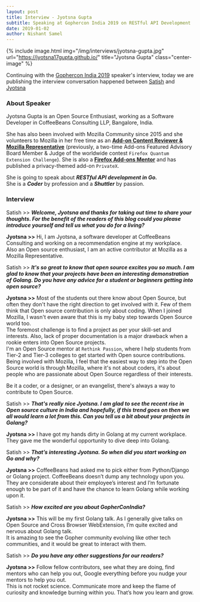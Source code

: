 ```yaml
---
layout: post
title: Interview - Jyotsna Gupta
subtitle: Speaking at Gophercon India 2019 on RESTful API Development
date: 2019-01-02
author: Nishant Samel
---
```


{% include image.html
           img="/img/interviews/jyotsna-gupta.jpg"
           url="https://jyotsna17gupta.github.io/"
           title="Jyotsna Gupta"
           class="center-image"
           %}

Continuing with the [Gophercon India 2019](https://gopherconindia.com/#speakers) speaker's interview, today we are publishing the interview conversation happened between [Satish](https://twitter.com/IndianGuru/) and [Jyotsna](https://jyotsna17gupta.github.io/)

### About Speaker

Jyotsna Gupta is an Open Source Enthusiast, working as a Software Developer in CoffeeBeans Consulting LLP, Bangalore, India.

She has also been involved with Mozilla Community since 2015 and she volunteers to Mozilla in her free time as an <b><u>Add-on Content Reviewer & Mozilla Representative</u></b> (previously, a two-time Add-ons Featured Advisory Board Member & Judge of the worldwide contest `Firefox Quantum Extension Challenge`). She is also a <b><u>Firefox Add-ons Mentor</u></b> and has published a privacy-themed add-on `PrivateX`.

She is going to speak about <b><i>RESTful API development in Go.</i></b><br>
She is a <b><i>Coder</i></b> by profession and a <b><i>Shuttler</i></b> by passion.

### Interview

Satish >> <b><i>Welcome, Jyotsna and thanks for taking out time to share your thoughts.
For the benefit of the readers of this blog could you please introduce yourself and tell us what you do for a living?</i></b>

<b>Jyotsna >></b> Hi, I am Jyotsna, a software developer at CoffeeBeans Consulting and working on a recommendation engine at my workplace.<br>
Also an Open source enthusiast, I am an active contributor at Mozilla as a Mozilla Representative.

Satish >> <b><i>It's so great to know that open source excites you so much.
I am glad to know that your projects have been an interesting demonstration of Golang.
Do you have any advice for a student or beginners getting into open source?</i></b>

<b>Jyotsna >></b> Most of the students out there know about Open Source, but often they don't have the right direction to get involved with it. Few of them think that Open source contribution is only about coding.
When I joined Mozilla, I wasn't even aware that this is my baby step towards Open Source world too.<br>
The foremost challenge is to find a project as per your skill-set and interests. Also, lack of proper documentation is a major drawback when a rookie enters into Open Source projects.<br>
I'm an Open Source mentor at `Rethink Passion`, where I help students from Tier-2 and Tier-3 colleges to get started with Open source contributions. Being involved with Mozilla, I feel that the easiest way to step into the Open Source world is through Mozilla, where it's not about coders, it's about people who are passionate about Open Source regardless of their interests.

Be it a coder, or a designer, or an evangelist, there's always a way to contribute to Open Source.

Satish >> <b><i>That's really nice Jyotsna. I am glad to see the recent rise in Open source culture in India and hopefully, if this trend goes on then we all would learn a lot from this.
Can you tell us a bit about your projects in Golang? </i></b>

<b>Jyotsna >></b> I have got my hands dirty in Golang at my current workplace. They gave me the wonderful opportunity to dive deep into Golang.

Satish >> <b><i>That’s interesting Jyotsna. So when did you start working on Go and why?</i></b>

<b>Jyotsna >></b> CoffeeBeans had asked me to pick either from Python/Django or Golang project. CoffeeBeans doesn’t dump any technology upon you. They are considerate about their employee’s interest and I’m fortunate enough to be part of it and have the chance to learn Golang while working upon it.

Satish >> <b><i>How excited are you about GopherConIndia?</i></b>

<b>Jyotsna >></b> This will be my first Golang talk. As I generally give talks on Open Source and Cross Browser WebExtension, I’m quite excited and nervous about Golang talk.<br>
It is amazing to see the Gopher community evolving like other tech communities, and it would be great to interact with them.

Satish >> <b><i>Do you have any other suggestions for our readers?</i></b>

<b>Jyotsna >></b> Follow fellow contributors, see what they are doing, find mentors who can help you out, Google everything before you nudge your mentors to help you out.<br>
This is not rocket science. Communicate more and keep the flame of curiosity and knowledge burning within you. That’s how you learn and grow.
